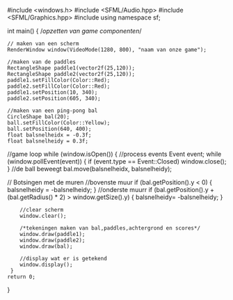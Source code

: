 #include <windows.h>
#include <SFML/Audio.hpp>
#include <SFML/Graphics.hpp>
#include <iostream>
using namespace sf;

int main()
{
  /*opzetten van game componenten*/

    // maken van een scherm
    RenderWindow window(VideoMode(1280, 800), "naam van onze game");

    //maken van de paddles
    RectangleShape paddle1(vector2f(25,120));
    RectangleShape paddle2(vector2f(25,120));
    paddle1.setFillColor(Color::Red);
    paddle2.setFillColor(Color::Red);
    paddle1.setPosition(10, 340);
    paddle2.setPosition(605, 340);

    //maken van een ping-pong bal
    CircleShape bal(20);
    ball.setFillColor(Color::Yellow);
    ball.setPosition(640, 400);
    float balsnelheidx = -0.3f;
    float balsnelheidy = 0.3f;

//game loop
     while (window.isOpen())
     {
        //process events
        Event event;
        while (window.pollEvent(event))
        {
            if (event.type == Event::Closed)
            window.close();
        }
         //de ball beweegt
bal.move(balsnelheidx, balsnelheidy);

// Botsingen met de muren
//bovenste muur
if (bal.getPosition().y < 0) {
    balsnelheidy = -balsnelheidy;
}
//onderste muurr
if (bal.getPosition().y + (bal.getRadius() * 2) > window.getSize().y) {
    balsnelheidy= -balsnelheidy;
}



        //clear scherm
        window.clear();

        /*tekeningen maken van bal,paddles,achtergrond en scores*/
        window.draw(paddle1);
        window.draw(paddle2);
        window.draw(bal);

        //display wat er is getekend
        window.display();
     }
    return 0;
}
